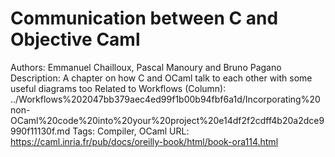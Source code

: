 # Communication between C and Objective Caml

Authors: Emmanuel Chailloux, Pascal Manoury and Bruno Pagano
Description: A chapter on how C and OCaml talk to each other with some useful diagrams too
Related to Workflows (Column): ../Workflows%202047bb379aec4ed99f1b00b94fbf6a1d/Incorporating%20non-OCaml%20code%20into%20your%20project%20e14df2f2cdff4b20a2dce9990f11130f.md
Tags: Compiler, OCaml
URL: https://caml.inria.fr/pub/docs/oreilly-book/html/book-ora114.html